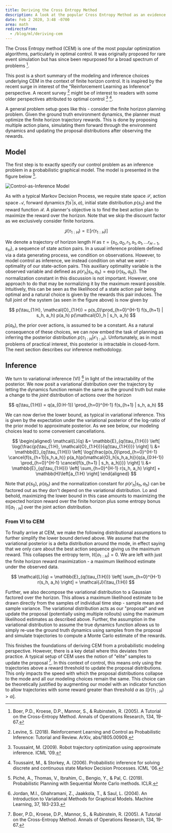 ```yaml
---
title: Deriving the Cross Entropy Method
description: A look at the popular Cross Entropy Method as an evidence lower bound.
date: Feb 2 2020, 3:48 -0700
area: math
redirectsFrom:
  - /blog/ml/deriving-cem
---
```


The Cross Entropy method (CEM) is one of the most popular optimization algorithms,
particularly in optimal control. It was originally proposed for rare event simulation but has since
been repurposed for a broad spectrum of problems [^@de2005tutorial].

This post is a short summary of the modeling and inference choices underlying CEM in the context of finite horizon control. It is inspired by the recent surge in interest of the "Reinforcement Learning as Inference" perspective. A recent survey [^@levine2018reinforcement] might be of interest to readers with some older perspectives attributed to optimal control [^@toussaint2009robot] [^@toussaint2006probabilistic].

A general problem setup goes like this - consider the finite horizon planning problem. Given the ground truth environment dynamics, the planner must optimize the finite horizon trajectory rewards. This is done by proposing multiple action plans, simulating them forward through the environment dynamics and updating the proposal distributions after observing the rewards.

## Model

The first step is to exactly specify our control problem as an inference problem in a probabilistic graphical model. The model is presented in the figure below [^@piche2018probabilistic].

![Control-as-Inference Model](//i.imgur.com/nuZUnSi.png "Control-as-Inference Model")

As with a typical Markov Decision Process, we require state space $\mathcal{S}$, action space $\mathcal{A}$, forward dynamics $f(s^\prime|s,a)$, initial state distribution $p(s_0)$ and the reward function $\mathcal{R}$. A planner's objective is to find the best action plan to maximize the reward over the horizon. Note that we skip the discount factor as we exclusively consider finite horizons.

$$
\mathcal{J}(\tau_{1:H}) = \mathbb{E}\left[ r(\tau_{1:H}) \right]
$$

We denote a trajectory of horizon length $H$ as $\tau = \{ s_0,a_0,r_1,s_1,a_1,... r_{H-1},s_{H}\}$, a sequence of state action pairs. In a usual inference problem defined via a data generating process, we condition on observations. However, to model control as inference, we instead condition on what we _want_ - optimality of our state-action pairs. This auxiliary optimality variable is the observed variable and defined as $p(\mathcal{O}_h|s_h,a_h) = \exp{ \{ r(s_h,a_h) \} }$. The normalization constant in this discussion is not important. However, one approach to do that may be normalizing it by the maximum reward possible. Intuitively, this can be seen as the likelihood of a state action pair being optimal and a natural choice is given by the rewards this pair induces. The full joint of the system (as seen in the figure above) is now given by

$$
p(\tau_{1:H}, \mathcal{O}_{1:H}) = p(s_0)\prod_{h=0}^{H-1} f(s_{h+1} | s_h, a_h) p(a_h) p(\mathcal{O}_h | s_h, a_h)
$$

$p(a_h)$, the prior over actions, is assumed to be a constant. As a natural consequence of these choices, we can now embed the task of planning as inferring the posterior distribution $p(\tau_{1:H} | \mathcal{O}_{1:H})$. Unfortunately, as in most problems of practical interest, this posterior is intractable in closed-form. The next section describes our inference methodology.

## Inference

We turn to variational inference (VI) [^@jordan1999introduction] in light of the intractability of
the posterior. We now posit a variational distribution over the trajectory by letting the dynamics
function remain the same as the ground truth but make a change to the _joint_ distribution of actions over the horizon

$$
q(\tau_{1:H}) = q(a_{0:H-1}) \prod_{h=0}^{H-1} f(s_{h+1} | s_h, a_h)
$$

We can now derive the lower bound, as typical in variational inference. This is given by the expectation under the variational posterior of the log-ratio of the prior model to approximate posterior. As we see below, our modeling choices lead to some convenient cancellations.

$$
\begin{aligned}
\mathcal{L}(q) &= \mathbb{E}_{q(\tau_{1:H})} \left[ \log{\frac{p(\tau_{1:H}, \mathcal{O}_{1:H})}{q(\tau_{1:H})}} \right] \\
&= \mathbb{E}_{q(\tau_{1:H})} \left[ \log{\frac{p(s_0)\prod_{h=0}^{H-1} \cancel{f(s_{h+1}|s_h,a_h)} p(a_h)p(\mathcal{O}_h|s_h,a_h)}{q(a_{0:H-1}) \prod_{h=0}^{H-1} \cancel{f(s_{h+1} | s_h, a_h)}}} \right] \\
&= \mathbb{E}_{q(\tau_{1:H})} \left[ \sum_{h=0}^{H-1} r(s_h, a_h) \right] + \mathbb{H}\left[a_{1:H} \right]
\end{aligned}
$$

Note that $p(s_0)$, $p(a_h)$ and the normalization constant for $p(\mathcal{O}_h|s_h,a_h)$ can be factored out as they don't depend on the variational distribution. Lo and behold, maximizing the lower bound in this case amounts to maximizing the expected horizon reward over the finite horizon plus some entropy bonus $\mathbb{H}\left[a_{1:H} \right]$ over the joint action distribution.

### From VI to CEM

To finally arrive at CEM, we make the following distributional assumptions to further simplify the lower bound derived above. We assume that the variational posterior is a delta distribution around the mode, in effect saying that we only care about the best action sequence giving us the maximum reward. This collapses the entropy term, $\mathbb{H}\left[a_{1:H} \right] = 0$. We are left with just the finite horizon reward maximization - a maximum likelihood estimate under the observed data.

$$
\mathcal{L}(q) = \mathbb{E}_{q(\tau_{1:H})} \left[ \sum_{h=0}^{H-1} r(s_h, a_h) \right] = \mathcal{J}(\tau_{1:H})
$$

Further, we also decompose the variational distribution to a Gaussian factored over the horizon. This allows a maximum likelihood estimate to be drawn directly from the samples of individual time step - sample mean and sample variance. The variational distribution acts as our "proposal" and we update the proposal (potentially using multiple rollouts) using the maximum likelihood estimates as described above. Further, the assumption in the variational distribution to assume the true dynamics function allows us to simply re-use the ground truth dynamics using samples from the proposal and simulate trajectories to compute a Monte Carlo estimate of the rewards.

This finishes the foundations of deriving CEM from a probabilistic modeling perspective. However, there is a key detail where this deviates from practice. A typical setup of CEM uses the notion of "elite" samples to update the proposal [^@de2005tutorial]. In this context of control, this means only using the trajectories above a reward threshold to update the proposal distributions. This only impacts the speed with which the proposal distributions collapse to the mode and all our modeling choices remain the same. This choice can be theoretically justified by augmenting our model with an indicator function to allow trajectories with some reward greater than threshold $\alpha$ as $\mathbb{I}\left[ r(\tau_{1:H}) > \alpha \right]$.

[^@jordan1999introduction]: Jordan, M.I., Ghahramani, Z., Jaakkola, T., & Saul, L. (2004). An Introduction to Variational Methods for Graphical Models. Machine Learning, 37, 183-233.

[^@piche2018probabilistic]: Piché, A., Thomas, V., Ibrahim, C., Bengio, Y., & Pal, C. (2019). Probabilistic Planning with Sequential Monte Carlo methods. ICLR.

[^@toussaint2009robot]: Toussaint, M. (2009). Robot trajectory optimization using approximate inference. ICML '09.

[^@toussaint2006probabilistic]: Toussaint, M., & Storkey, A. (2006). Probabilistic inference for solving discrete and continuous state Markov Decision Processes. ICML '06.

[^@levine2018reinforcement]: Levine, S. (2018). Reinforcement Learning and Control as Probabilistic Inference: Tutorial and Review. ArXiv, abs/1805.00909.

[^@de2005tutorial]: Boer, P.D., Kroese, D.P., Mannor, S., & Rubinstein, R. (2005). A Tutorial on the Cross-Entropy Method. Annals of Operations Research, 134, 19-67.
